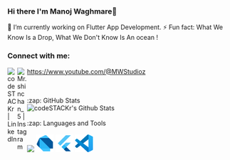 ### Hi there I'm Manoj Waghmare👋


🔭 I’m currently working on Flutter App Development.
⚡ Fun fact: What We Know Is a Drop, What We Don't Know Is An ocean !

### Connect with me:
[<img align="left" alt="codeSTACKr | LinkedIn" width="22px" src="https://cdn.jsdelivr.net/npm/simple-icons@v3/icons/linkedin.svg" />][linkedin]
[<img align="left" alt="Mr.shinchan_5 | Instagram" width="22px" src="https://cdn.jsdelivr.net/npm/simple-icons@v3/icons/instagram.svg" />][instagram]
https://www.youtube.com/@MWStudioz

<br />
<br />
<summary>:zap: GitHub Stats</summary>
<img align="left" alt="codeSTACKr's Github Stats" src="https://github-readme-stats.vercel.app/api?username=mjwaghmare&show_icons=true&hide_border=true&count_private=true&theme=synthwave" />
<br />
<br />
<summary>:zap: Languages and Tools</summary>
<br />
<tr>
  <td><code><img height="40" src="https://user-images.githubusercontent.com/14976267/135406822-8395d950-d18d-4a09-b6b4-996c47169c29.png"></code></td>
  <td><code><img height="40" src="https://raw.githubusercontent.com/github/explore/80688e429a7d4ef2fca1e82350fe8e3517d3494d/topics/dart/dart.png"></code></td>
  <td><code><img height="40" src="https://raw.githubusercontent.com/github/explore/cebd63002168a05a6a642f309227eefeccd92950/topics/flutter/flutter.png"></code></td>
  <td><code><img height="40" src="https://raw.githubusercontent.com/github/explore/80688e429a7d4ef2fca1e82350fe8e3517d3494d/topics/visual-studio-code/visual-studio-code.png"></code></td>

</tr>



[instagram]: https://www.instagram.com/mr.shinchan_5/
[linkedin]: https://www.linkedin.com/in/manoj-waghmare-90a883124/

